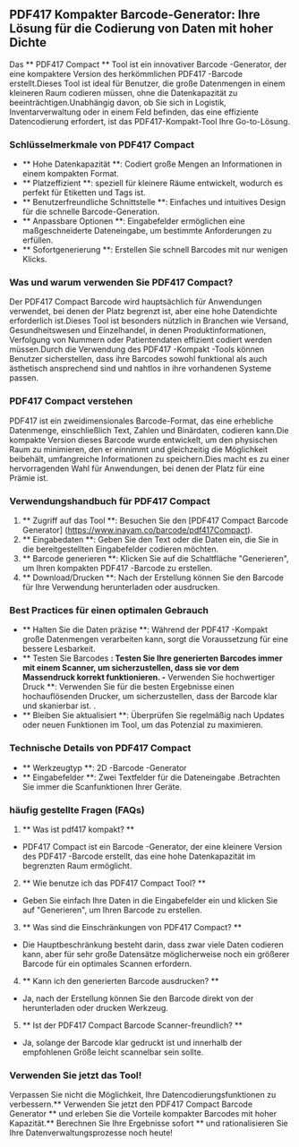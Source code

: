 ## PDF417 Kompakter Barcode-Generator: Ihre Lösung für die Codierung von Daten mit hoher Dichte

Das ** PDF417 Compact ** Tool ist ein innovativer Barcode -Generator, der eine kompaktere Version des herkömmlichen PDF417 -Barcode erstellt.Dieses Tool ist ideal für Benutzer, die große Datenmengen in einem kleineren Raum codieren müssen, ohne die Datenkapazität zu beeinträchtigen.Unabhängig davon, ob Sie sich in Logistik, Inventarverwaltung oder in einem Feld befinden, das eine effiziente Datencodierung erfordert, ist das PDF417-Kompakt-Tool Ihre Go-to-Lösung.

### Schlüsselmerkmale von PDF417 Compact

- ** Hohe Datenkapazität **: Codiert große Mengen an Informationen in einem kompakten Format.
- ** Platzeffizient **: speziell für kleinere Räume entwickelt, wodurch es perfekt für Etiketten und Tags ist.
- ** Benutzerfreundliche Schnittstelle **: Einfaches und intuitives Design für die schnelle Barcode-Generation.
- ** Anpassbare Optionen **: Eingabefelder ermöglichen eine maßgeschneiderte Dateneingabe, um bestimmte Anforderungen zu erfüllen.
- ** Sofortgenerierung **: Erstellen Sie schnell Barcodes mit nur wenigen Klicks.

### Was und warum verwenden Sie PDF417 Compact?

Der PDF417 Compact Barcode wird hauptsächlich für Anwendungen verwendet, bei denen der Platz begrenzt ist, aber eine hohe Datendichte erforderlich ist.Dieses Tool ist besonders nützlich in Branchen wie Versand, Gesundheitswesen und Einzelhandel, in denen Produktinformationen, Verfolgung von Nummern oder Patientendaten effizient codiert werden müssen.Durch die Verwendung des PDF417 -Kompakt -Tools können Benutzer sicherstellen, dass ihre Barcodes sowohl funktional als auch ästhetisch ansprechend sind und nahtlos in ihre vorhandenen Systeme passen.

### PDF417 Compact verstehen

PDF417 ist ein zweidimensionales Barcode-Format, das eine erhebliche Datenmenge, einschließlich Text, Zahlen und Binärdaten, codieren kann.Die kompakte Version dieses Barcode wurde entwickelt, um den physischen Raum zu minimieren, den er einnimmt und gleichzeitig die Möglichkeit beibehält, umfangreiche Informationen zu speichern.Dies macht es zu einer hervorragenden Wahl für Anwendungen, bei denen der Platz für eine Prämie ist.

### Verwendungshandbuch für PDF417 Compact

1. ** Zugriff auf das Tool **: Besuchen Sie den [PDF417 Compact Barcode Generator] (https://www.inayam.co/barcode/pdf417Compact).
2. ** Eingabedaten **: Geben Sie den Text oder die Daten ein, die Sie in die bereitgestellten Eingabefelder codieren möchten.
3. ** Barcode generieren **: Klicken Sie auf die Schaltfläche "Generieren", um Ihren kompakten PDF417 -Barcode zu erstellen.
4. ** Download/Drucken **: Nach der Erstellung können Sie den Barcode für Ihre Verwendung herunterladen oder ausdrucken.

### Best Practices für einen optimalen Gebrauch

- ** Halten Sie die Daten präzise **: Während der PDF417 -Kompakt große Datenmengen verarbeiten kann, sorgt die Voraussetzung für eine bessere Lesbarkeit.
- ** Testen Sie Barcodes **: Testen Sie Ihre generierten Barcodes immer mit einem Scanner, um sicherzustellen, dass sie vor dem Massendruck korrekt funktionieren.
-** Verwenden Sie hochwertiger Druck **: Verwenden Sie für die besten Ergebnisse einen hochauflösenden Drucker, um sicherzustellen, dass der Barcode klar und skanierbar ist.
.
- ** Bleiben Sie aktualisiert **: Überprüfen Sie regelmäßig nach Updates oder neuen Funktionen im Tool, um das Potenzial zu maximieren.

### Technische Details von PDF417 Compact

- ** Werkzeugtyp **: 2D -Barcode -Generator
- ** Eingabefelder **: Zwei Textfelder für die Dateneingabe
.Betrachten Sie immer die Scanfunktionen Ihrer Geräte.

### häufig gestellte Fragen (FAQs)

1. ** Was ist pdf417 kompakt? **
- PDF417 Compact ist ein Barcode -Generator, der eine kleinere Version des PDF417 -Barcode erstellt, das eine hohe Datenkapazität im begrenzten Raum ermöglicht.

2. ** Wie benutze ich das PDF417 Compact Tool? **
- Geben Sie einfach Ihre Daten in die Eingabefelder ein und klicken Sie auf "Generieren", um Ihren Barcode zu erstellen.

3. ** Was sind die Einschränkungen von PDF417 Compact? **
- Die Hauptbeschränkung besteht darin, dass zwar viele Daten codieren kann, aber für sehr große Datensätze möglicherweise noch ein größerer Barcode für ein optimales Scannen erfordern.

4. ** Kann ich den generierten Barcode ausdrucken? **
- Ja, nach der Erstellung können Sie den Barcode direkt von der herunterladen oder drucken Werkzeug.

5. ** Ist der PDF417 Compact Barcode Scanner-freundlich? **
- Ja, solange der Barcode klar gedruckt ist und innerhalb der empfohlenen Größe leicht scannelbar sein sollte.

### Verwenden Sie jetzt das Tool!

Verpassen Sie nicht die Möglichkeit, Ihre Datencodierungsfunktionen zu verbessern.** Verwenden Sie jetzt den PDF417 Compact Barcode Generator ** und erleben Sie die Vorteile kompakter Barcodes mit hoher Kapazität.** Berechnen Sie Ihre Ergebnisse sofort ** und rationalisieren Sie Ihre Datenverwaltungsprozesse noch heute!